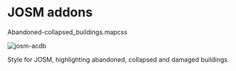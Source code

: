 # JOSM addons

Abandoned-collapsed_buildings.mapcss

![josm-acdb](https://user-images.githubusercontent.com/35865856/142831338-6ccb4d09-9826-4bed-afb8-beb0bd7b6c2d.png)

Style for JOSM, highlighting abandoned, collapsed and damaged buildings.
